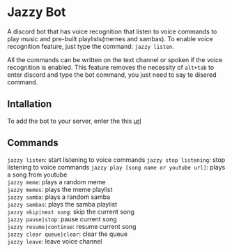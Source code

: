 # Jazzy Bot

A discord bot that has voice recognition that listen to voice commands to play music and pre-built playlists(memes and sambas). To enable voice recognition feature, just type the command: `jazzy listen`.

All the commands can be written on the text channel or spoken if the voice recognition is enabled. This feature removes the necessity of `alt+tab` to enter discord and type the bot command, you just need to say te disered command.

## Intallation
To add the bot to your server, enter the this [url](https://discord.com/oauth2/authorize?client_id=788188036743561226&scope=bot)

## Commands
`jazzy listen`: start listening to voice commands
`jazzy stop listening`: stop listening to voice commands
`jazzy play [song name or youtube url]`: plays a song from youtube\
`jazzy meme`: plays a random meme\
`jazzy memes`: plays the meme playlist\
`jazzy samba`: plays a random samba\
`jazzy sambas`: plays the samba playlist\
`jazzy skip|next song`: skip the current song\
`jazzy pause|stop`: pause current song\
`jazzy resume|continue`: resume current song\
`jazzy clear queue|clear`: clear the queue\
`jazzy leave`: leave voice channel
